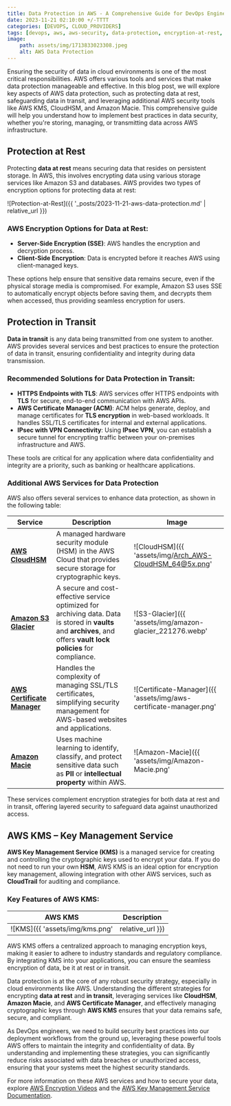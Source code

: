 ```yaml
---
title: Data Protection in AWS - A Comprehensive Guide for DevOps Engineers 
date: 2023-11-21 02:10:00 +/-TTTT
categories: [DEVOPS, CLOUD_PROVIDERS]
tags: [devops, aws, aws-security, data-protection, encryption-at-rest, encryption-in-transit, aws-key-management-service, cloud-providers]
image:
    path: assets/img/1713833023308.jpeg
    alt: AWS Data Protection
---
```


Ensuring the security of data in cloud environments is one of the most critical responsibilities. AWS offers various tools and services that make data protection manageable and effective. In this blog post, we will explore key aspects of AWS data protection, such as protecting data at rest, safeguarding data in transit, and leveraging additional AWS security tools like AWS KMS, CloudHSM, and Amazon Macie. This comprehensive guide will help you understand how to implement best practices in data security, whether you're storing, managing, or transmitting data across AWS infrastructure.

## Protection at Rest

Protecting **data at rest** means securing data that resides on persistent storage. In AWS, this involves encrypting data using various storage services like Amazon S3 and databases. AWS provides two types of encryption options for protecting data at rest:

![Protection-at-Rest]({{ '_posts/2023-11-21-aws-data-protection.md' | relative_url }})

### AWS Encryption Options for Data at Rest:

- **Server-Side Encryption (SSE)**: AWS handles the encryption and decryption process.
- **Client-Side Encryption**: Data is encrypted before it reaches AWS using client-managed keys.

These options help ensure that sensitive data remains secure, even if the physical storage media is compromised. For example, Amazon S3 uses SSE to automatically encrypt objects before saving them, and decrypts them when accessed, thus providing seamless encryption for users.

## Protection in Transit

**Data in transit** is any data being transmitted from one system to another. AWS provides several services and best practices to ensure the protection of data in transit, ensuring confidentiality and integrity during data transmission.

### Recommended Solutions for Data Protection in Transit:

- **HTTPS Endpoints with TLS**: AWS services offer HTTPS endpoints with **TLS** for secure, end-to-end communication with AWS APIs.
- **AWS Certificate Manager (ACM)**: ACM helps generate, deploy, and manage certificates for **TLS encryption** in web-based workloads. It handles SSL/TLS certificates for internal and external applications.
- **IPsec with VPN Connectivity**: Using **IPsec VPN**, you can establish a secure tunnel for encrypting traffic between your on-premises infrastructure and AWS.

These tools are critical for any application where data confidentiality and integrity are a priority, such as banking or healthcare applications.

### Additional AWS Services for Data Protection

AWS also offers several services to enhance data protection, as shown in the following table:

| **Service**              | **Description**                                                                                                                                     | **Image**                             |
|--------------------------|-----------------------------------------------------------------------------------------------------------------------------------------------------|---------------------------------------|
| **[AWS CloudHSM](https://aws.amazon.com/cloudhsm/)** | A managed hardware security module (HSM) in the AWS Cloud that provides secure storage for cryptographic keys.                          | ![CloudHSM]({{ 'assets/img/Arch_AWS-CloudHSM_64@5x.png' | relative_url }}) |
| **[Amazon S3 Glacier](https://aws.amazon.com/glacier/)** | A secure and cost-effective service optimized for archiving data. Data is stored in **vaults** and **archives**, and offers **vault lock policies** for compliance. | ![S3-Glacier]({{ 'assets/img/amazon-glacier_221276.webp' | relative_url }}) |
| **[AWS Certificate Manager](https://aws.amazon.com/certificate-manager/)** | Handles the complexity of managing SSL/TLS certificates, simplifying security management for AWS-based websites and applications.        | ![Certificate-Manager]({{ 'assets/img/aws-certificate-manager.png' | relative_url }}) |
| **[Amazon Macie](https://aws.amazon.com/macie/)**   | Uses machine learning to identify, classify, and protect sensitive data such as **PII** or **intellectual property** within AWS.         | ![Amazon-Macie]({{ 'assets/img/Amazon-Macie.png' | relative_url }}) |

These services complement encryption strategies for both data at rest and in transit, offering layered security to safeguard data against unauthorized access.

## AWS KMS – Key Management Service

**AWS Key Management Service (KMS)** is a managed service for creating and controlling the cryptographic keys used to encrypt your data. If you do not need to run your own **HSM**, AWS KMS is an ideal option for encryption key management, allowing integration with other AWS services, such as **CloudTrail** for auditing and compliance.

### Key Features of AWS KMS:

| **AWS KMS** | **Description** |
|-------------|-----------------|
| ![KMS]({{ 'assets/img/kms.png' | relative_url }}) | [AWS Key Management Service](https://aws.amazon.com/kms/) helps generate and control encryption keys across AWS services. You can use these keys directly in your applications or within integrated services. **AWS KMS** also enables seamless integration with **AWS CloudTrail**, providing a complete log of all key usage, thereby helping meet auditing and compliance needs. |

AWS KMS offers a centralized approach to managing encryption keys, making it easier to adhere to industry standards and regulatory compliance. By integrating KMS into your applications, you can ensure the seamless encryption of data, be it at rest or in transit.

Data protection is at the core of any robust security strategy, especially in cloud environments like AWS. Understanding the different strategies for encrypting **data at rest** and **in transit**, leveraging services like **CloudHSM**, **Amazon Macie**, and **AWS Certificate Manager**, and effectively managing cryptographic keys through **AWS KMS** ensures that your data remains safe, secure, and compliant.

As DevOps engineers, we need to build security best practices into our deployment workflows from the ground up, leveraging these powerful tools AWS offers to maintain the integrity and confidentiality of data. By understanding and implementing these strategies, you can significantly reduce risks associated with data breaches or unauthorized access, ensuring that your systems meet the highest security standards.

For more information on these AWS services and how to secure your data, explore [AWS Encryption Videos](https://www.youtube.com/user/AmazonWebServices/search) and the [AWS Key Management Service Documentation](https://aws.amazon.com/kms/).
